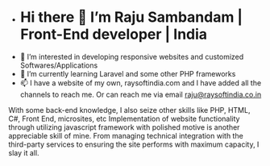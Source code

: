 - # Hi there 👋 I’m Raju Sambandam | Front-End developer | India
- 👀 I’m interested in developing responsive websites and customized Softwares/Applications
- 🌱 I’m currently learning Laravel and some other PHP frameworks
- 📫 I have a website of my own, raysoftindia.com and I have added all the channels to reach me. Or can reach me via email raju@raysoftindia.co.in

<!---
rajuraysoft/rajuraysoft is a ✨ special ✨ repository because its `README.md` (this file) appears on your GitHub profile.
You can click the Preview link to take a look at your changes.
--->
With some back-end knowledge, I also seize other skills like PHP, HTML, C#, Front End, microsites, etc Implementation of website functionality through utilizing javascript framework with polished motive is another appreciable skill of mine.
From managing technical integration with the third-party services to ensuring the site performs with maximum capacity, I slay it all.
